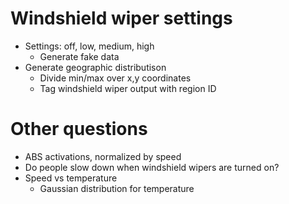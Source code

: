 # Windshield wiper settings
- Settings: off, low, medium, high 
    - Generate fake data
- Generate geographic distributison
    - Divide min/max over x,y coordinates
    - Tag windshield wiper output with region ID

# Other questions

- ABS activations, normalized by speed
- Do people slow down when windshield wipers are turned on?
- Speed vs temperature
    - Gaussian distribution for temperature
